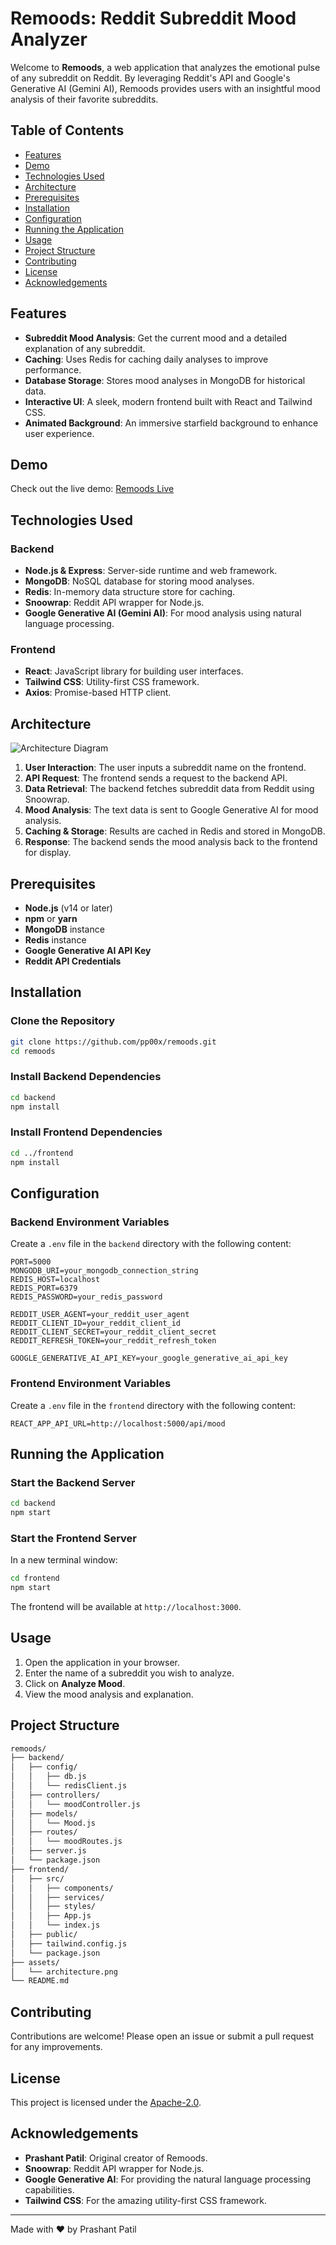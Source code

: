 # Remoods: Reddit Subreddit Mood Analyzer

Welcome to **Remoods**, a web application that analyzes the emotional pulse of any subreddit on Reddit. By leveraging Reddit's API and Google's Generative AI (Gemini AI), Remoods provides users with an insightful mood analysis of their favorite subreddits.


## Table of Contents

- [Features](#features)
- [Demo](#demo)
- [Technologies Used](#technologies-used)
- [Architecture](#architecture)
- [Prerequisites](#prerequisites)
- [Installation](#installation)
- [Configuration](#configuration)
- [Running the Application](#running-the-application)
- [Usage](#usage)
- [Project Structure](#project-structure)
- [Contributing](#contributing)
- [License](#license)
- [Acknowledgements](#acknowledgements)

## Features

- **Subreddit Mood Analysis**: Get the current mood and a detailed explanation of any subreddit.
- **Caching**: Uses Redis for caching daily analyses to improve performance.
- **Database Storage**: Stores mood analyses in MongoDB for historical data.
- **Interactive UI**: A sleek, modern frontend built with React and Tailwind CSS.
- **Animated Background**: An immersive starfield background to enhance user experience.

## Demo

Check out the live demo: [Remoods Live](href="#")

## Technologies Used

### Backend

- **Node.js & Express**: Server-side runtime and web framework.
- **MongoDB**: NoSQL database for storing mood analyses.
- **Redis**: In-memory data structure store for caching.
- **Snoowrap**: Reddit API wrapper for Node.js.
- **Google Generative AI (Gemini AI)**: For mood analysis using natural language processing.

### Frontend

- **React**: JavaScript library for building user interfaces.
- **Tailwind CSS**: Utility-first CSS framework.
- **Axios**: Promise-based HTTP client.

## Architecture

![Architecture Diagram](./assets/architecture.png)

1. **User Interaction**: The user inputs a subreddit name on the frontend.
2. **API Request**: The frontend sends a request to the backend API.
3. **Data Retrieval**: The backend fetches subreddit data from Reddit using Snoowrap.
4. **Mood Analysis**: The text data is sent to Google Generative AI for mood analysis.
5. **Caching & Storage**: Results are cached in Redis and stored in MongoDB.
6. **Response**: The backend sends the mood analysis back to the frontend for display.

## Prerequisites

- **Node.js** (v14 or later)
- **npm** or **yarn**
- **MongoDB** instance
- **Redis** instance
- **Google Generative AI API Key**
- **Reddit API Credentials**

## Installation

### Clone the Repository

```bash
git clone https://github.com/pp00x/remoods.git
cd remoods
```

### Install Backend Dependencies

```bash
cd backend
npm install
```

### Install Frontend Dependencies

```bash
cd ../frontend
npm install
```

## Configuration

### Backend Environment Variables

Create a `.env` file in the `backend` directory with the following content:

```env
PORT=5000
MONGODB_URI=your_mongodb_connection_string
REDIS_HOST=localhost
REDIS_PORT=6379
REDIS_PASSWORD=your_redis_password

REDDIT_USER_AGENT=your_reddit_user_agent
REDDIT_CLIENT_ID=your_reddit_client_id
REDDIT_CLIENT_SECRET=your_reddit_client_secret
REDDIT_REFRESH_TOKEN=your_reddit_refresh_token

GOOGLE_GENERATIVE_AI_API_KEY=your_google_generative_ai_api_key
```

### Frontend Environment Variables

Create a `.env` file in the `frontend` directory with the following content:

```env
REACT_APP_API_URL=http://localhost:5000/api/mood
```

## Running the Application

### Start the Backend Server

```bash
cd backend
npm start
```

### Start the Frontend Server

In a new terminal window:

```bash
cd frontend
npm start
```

The frontend will be available at `http://localhost:3000`.

## Usage

1. Open the application in your browser.
2. Enter the name of a subreddit you wish to analyze.
3. Click on **Analyze Mood**.
4. View the mood analysis and explanation.

## Project Structure

```bash
remoods/
├── backend/
│   ├── config/
│   │   ├── db.js
│   │   └── redisClient.js
│   ├── controllers/
│   │   └── moodController.js
│   ├── models/
│   │   └── Mood.js
│   ├── routes/
│   │   └── moodRoutes.js
│   ├── server.js
│   └── package.json
├── frontend/
│   ├── src/
│   │   ├── components/
│   │   ├── services/
│   │   ├── styles/
│   │   ├── App.js
│   │   └── index.js
│   ├── public/
│   ├── tailwind.config.js
│   └── package.json
├── assets/
│   └── architecture.png
└── README.md
```

## Contributing

Contributions are welcome! Please open an issue or submit a pull request for any improvements.

## License

This project is licensed under the [Apache-2.0](LICENSE).

## Acknowledgements

- **Prashant Patil**: Original creator of Remoods.
- **Snoowrap**: Reddit API wrapper for Node.js.
- **Google Generative AI**: For providing the natural language processing capabilities.
- **Tailwind CSS**: For the amazing utility-first CSS framework.

---

Made with ❤️ by Prashant Patil